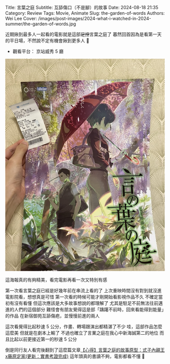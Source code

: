 Title: 言葉之庭
Subtitle: 互舔傷口（不是腳）的故事
Date: 2024-08-18 21:35
Category: Review
Tags: Movie, Animate
Slug: the-garden-of-words
Authors: Wei Lee
Cover: /images/post-images/2024-what-i-watched-in-2024-summer/the-garden-of-words.jpg

近期揪到最多人一起看的電影就是這部~~足控~~言葉之庭了
暮然回首因為是看第一天的平日場，不然說不定有機會揪到更多人 🤔

<!--more-->

* 觀看平台： 京站威秀 5 廳

 ![the-garden-of-words](/images/post-images/2024-what-i-watched-in-2024-summer/the-garden-of-words.jpg)

這海報真的有夠精美，看完電影再看一次又特別有感

第一次看言葉之庭已經是好幾年前在串流上看的了
上次重映時間沒有對到就沒進電影院看，想想真是可惜
第一次看的時候可能才剛開始看影視作品不久
不確定當初有沒有看懂
但這次應該是大多故事想說的都理解了
尤其是駐足不前無法往前邁進的人們的這個部分
難怪會有朋友覺得這是部「躊躇不前時，回來看能得到能量」的作品
在新宿御苑互舔傷疤，並慢慢前進的兩人

這次看覺得比起秒速 5 公分，作畫、轉場跟演出都精湛了不少
哇，這部作品怎麼這麼美
但就是在劇本上輸了
不過也確立了言業之庭在我心中新海誠第二的地位
而且比起以前更接近第一的秒速 5 公分

倒是同行友人看完後翻到了這麼篇文章[【心得】言葉之庭的故事原型：式子內親王x藤原定家(更新：實書考證完成)](https://forum.gamer.com.tw/Co.php?bsn=40077&sn=4187)
這年頭真的書讀不夠，電影都看不懂 🤯
